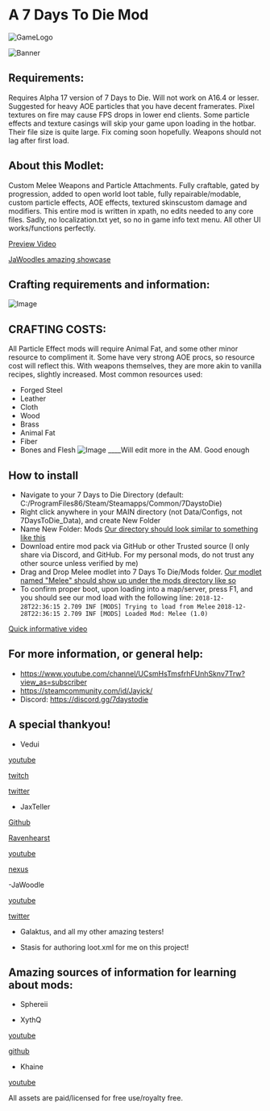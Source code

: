 # A 7 Days To Die Mod

![GameLogo](https://gamepedia.cursecdn.com/7daystodie_gamepedia/thumb/1/1f/OfficalWiki.png/600px-OfficalWiki.png?version=53cf53a4d2849bbdabf215f58b3b43ef)

![Banner](https://i.imgur.com/sVU7tZZ.png)
## Requirements:
Requires Alpha 17 version of 7 Days to Die. Will not work on A16.4 or lesser.
Suggested for heavy AOE particles that you have decent framerates. Pixel textures on fire may cause FPS drops in lower end clients.
Some particle effects and texture casings will skip your game upon loading in the hotbar. Their file size is quite large. Fix coming soon hopefully. Weapons should not lag after first load.

## About this Modlet:
Custom Melee Weapons and Particle Attachments.
Fully craftable, gated by progression, added to open world loot table, fully repairable/modable, custom particle effects, AOE effects, textured skinscustom damage and modifiers.
This entire mod is written in xpath, no edits needed to any core files. Sadly, no localization.txt yet, so no in game info text menu. All other UI works/functions perfectly.

[Preview Video](https://youtu.be/Tu8T2gCQu2w)


[JaWoodles amazing showcase](https://youtu.be/UmuZJEh1yoc)


## Crafting requirements and information:
![Image](https://i.imgur.com/ig6fyFu.png)
## CRAFTING COSTS:

All Particle Effect mods will require Animal Fat, and some other minor resource to compliment it. Some have very strong AOE procs, so resource cost will reflect this.
With weapons themselves, they are more akin to vanilla recipes, slightly increased. 
Most common resources used:
- Forged Steel
- Leather
- Cloth
- Wood
- Brass
- Animal Fat
- Fiber
- Bones and Flesh
![Image](https://i.imgur.com/f60PQ9a.png)
____Will edit more in the AM. Good enough










## How to install
- Navigate to your 7 Days to Die Directory (default: C:/ProgramFiles86/Steam/Steamapps/Common/7DaystoDie)
- Right click anywhere in your MAIN directory (not Data/Configs, not 7DaysToDie_Data), and create New Folder 
- Name New Folder: Mods [Our directory should look similar to something like this](https://imgur.com/a/pm5sJKc)
- Download entire mod pack via GitHub or other Trusted source (I only share via Discord, and GitHub. For my personal mods, do not trust any other source unless verified by me)
- Drag and Drop Melee modlet into 7 Days To Die/Mods folder. [Our modlet named "Melee" should show up under the mods directory like so](https://imgur.com/a/YtYmNW3)
- To confirm proper boot, upon loading into a map/server, press F1, and you should see our mod load with the following line: 
`2018-12-28T22:36:15 2.709 INF [MODS] Trying to load from Melee`
`2018-12-28T22:36:15 2.709 INF [MODS] Loaded Mod: Melee (1.0)`


[Quick informative video](https://youtu.be/blY9ZCEwqLc)




## For more information, or general help:
- https://www.youtube.com/channel/UCsmHsTmsfrhFUnhSknv7Trw?view_as=subscriber
- https://steamcommunity.com/id/Jayick/
- Discord: https://discord.gg/7daystodie

## A special thankyou!

- Vedui

[youtube](https://www.youtube.com/channel/UC9DgwaUiqcNO9oUuiFQMh6w)

[twitch](https://www.twitch.tv/Vedui42)

[twitter](https://twitter.com/Vedui42)

- JaxTeller

[Github](https://github.com/JaxTeller718/JaxModlets)

[Ravenhearst](https://ravenhearst.enjin.com/)

[youtube](https://www.youtube.com/channel/UCNVr9JmOGFpD4RCu4vUZfog/featured?view_as=subscriber)

[nexus](https://www.nexusmods.com/users/48679478)

-JaWoodle 

[youtube](https://www.youtube.com/jawoodle)

[twitter](https://twitter.com/JaWoodle)

- Galaktus, and all my other amazing testers!

- Stasis for authoring loot.xml for me on this project!


## Amazing sources of information for learning about mods: 

- Sphereii

- XythQ 

[youtube](https://www.youtube.com/channel/UCUAR3Bc_Z97lyT4zeI3-dcg) 

[github](https://github.com/7D2D)

- Khaine 

[youtube](https://www.youtube.com/channel/UC3yu4ucbt_3_KJAki5jncBg)

All assets are paid/licensed for free use/royalty free. 
